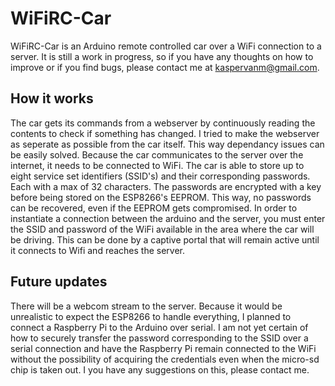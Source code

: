 # WiFiRC-Car
WiFiRC-Car is an Arduino remote controlled car over a WiFi connection to a server.
It is still a work in progress, so if you have any thoughts on how to improve or if you find bugs, please contact me at kaspervanm@gmail.com.

## How it works
The car gets its commands from a webserver by continuously reading the contents to check if something has changed. I tried to make the webserver as seperate as possible from the car itself. This way dependancy issues can be easily solved. Because the car communicates to the server over the internet, it needs to be connected to WiFi. The car is able to store up to eight service set identifiers (SSID's) and their corresponding passwords. Each with a max of 32 characters. The passwords are encrypted with a key before being stored on the ESP8266's EEPROM. This way, no passwords can be recovered, even if the EEPROM gets compromised. In order to instantiate a connection between the arduino and the server, you must enter the SSID and password of the WiFi available in the area where the car will be driving. This can be done by a captive portal that will remain active until it connects to Wifi and reaches the server. 

## Future updates
There will be a webcom stream to the server. Because it would be unrealistic to expect the ESP8266 to handle everything, I planned to connect a Raspberry Pi to the Arduino over serial. I am not yet certain of how to securely transfer the password corresponding to the SSID over a serial connection and have the Raspberry Pi remain connected to the WiFi without the possibility of acquiring the credentials even when the micro-sd chip is taken out. I you have any suggestions on this, please contact me.
